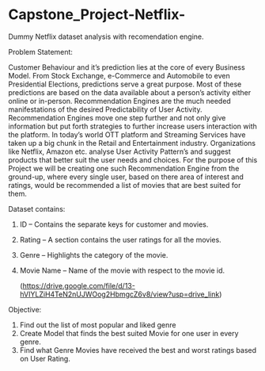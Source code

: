 # Capstone_Project-Netflix-
Dummy Netflix dataset analysis with recomendation engine.

Problem Statement:

Customer Behaviour and it’s prediction lies at the core of every Business Model. From Stock Exchange, e-Commerce and Automobile to even Presidential Elections, predictions serve a great purpose. Most of these predictions are based on the data available about a person’s activity either online or in-person. Recommendation Engines are the much needed manifestations of the desired Predictability of User Activity. Recommendation Engines move one step further and not only give information but put forth strategies to further increase users interaction with the platform. In today’s world OTT platform and Streaming Services have taken up a big chunk in the Retail and Entertainment industry. Organizations like Netflix, Amazon etc. analyse User Activity Pattern’s and suggest products that better suit the user needs and choices. For the purpose of this Project we will be creating one such Recommendation Engine from the ground-up, where every single user, based on there area of interest and ratings, would be recommended a list of movies that are best suited for them.

Dataset contains:

1. ID – Contains the separate keys for customer and movies.
2. Rating – A section contains the user ratings for all the movies.
3. Genre – Highlights the category of the movie.
4. Movie Name – Name of the movie with respect to the movie id.

   (https://drive.google.com/file/d/13-hVIYLZiH4TeN2nUJWOog2HbmgcZ6v8/view?usp=drive_link)

Objective:

1. Find out the list of most popular and liked genre
2. Create Model that finds the best suited Movie for one user in every genre.
3. Find what Genre Movies have received the best and worst ratings based on User Rating.
